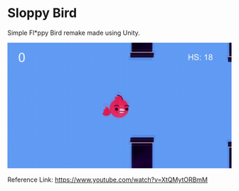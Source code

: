 # Sloppy Bird

Simple Fl*ppy Bird remake made using Unity.

![Sloppy Bird](sloppy-bird.gif)

Reference Link: https://www.youtube.com/watch?v=XtQMytORBmM
